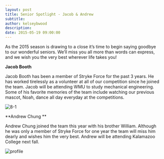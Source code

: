 ```yaml
---
layout: post
title: Senior Spotlight - Jacob & Andrew
subtitle:
author: kelseybwood
description:
date: 2015-05-19 09:00:00
---
```


As the 2015 season is drawing to a close it’s time to begin saying goodbye to our wonderful seniors. We’ll miss you all more than words can express, and we wish you the very best wherever life takes you!

**Jacob Booth**

Jacob Booth has been a member of Stryke Force for the past 3 years. He has worked tirelessly as a volunteer at all of our competition since he joined the team. Jacob will be attending WMU to study mechanical engineering. Some of his favorite memories of the team include watching our previous mascot, Noah, dance all day everyday at the competitions.

![8-1](/wp-content/uploads/2015/05/8-1-818x1024.jpg)  

**Andrew Chung **

Andrew Chung joined the team this year with his brother William. Although he was only a member of Stryke Force for one year the team will miss him dearly and wishes him the very best. Andrew will be attending Kalamazoo College next fall.

![profile](/wp-content/uploads/2015/05/profile.png)
